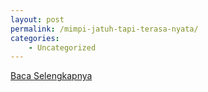 ```yaml
---
layout: post
permalink: /mimpi-jatuh-tapi-terasa-nyata/
categories:
    - Uncategorized
---
```


[Baca Selengkapnya](/06)
